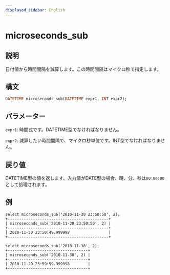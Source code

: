 ```yaml
---
displayed_sidebar: English
---
```


# microseconds_sub

## 説明

日付値から時間間隔を減算します。この時間間隔はマイクロ秒で指定します。

## 構文

```Haskell
DATETIME microseconds_sub(DATETIME expr1, INT expr2);
```

## パラメーター

`expr1`: 時間式です。DATETIME型でなければなりません。

`expr2`: 減算したい時間間隔で、マイクロ秒単位です。INT型でなければなりません。

## 戻り値

DATETIME型の値を返します。入力値がDATE型の場合、時、分、秒は`00:00:00`として処理されます。

## 例

```Plain Text
select microseconds_sub('2010-11-30 23:50:50', 2);
+--------------------------------------------+
| microseconds_sub('2010-11-30 23:50:50', 2) |
+--------------------------------------------+
| 2010-11-30 23:50:49.999998                 |
+--------------------------------------------+

select microseconds_sub('2010-11-30', 2);
+-----------------------------------+
| microseconds_sub('2010-11-30', 2) |
+-----------------------------------+
| 2010-11-29 23:59:59.999998        |
+-----------------------------------+
```

